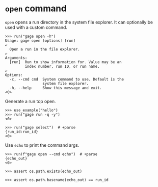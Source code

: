 # `open` command

`open` opens a run directory in the system file explorer. It can
optionally be used with a custom command.

    >>> run("gage open -h")
    Usage: gage open [options] [run]
    ⤶
      Open a run in the file explorer.
    ⤶
    Arguments:
      [run]  Run to show information for. Value may be an
             index number, run ID, or run name.
    ⤶
    Options:
      -c, --cmd cmd  System command to use. Default is the
                     system file explorer.
      -h, --help     Show this message and exit.
    <0>

Generate a run top open.

    >>> use_example("hello")
    >>> run("gage run -q -y")
    <0>

    >>> run("gage select")  # +parse
    {run_id:run_id}
    <0>

Use `echo` to print the command args.

    >>> run(f"gage open --cmd echo")  # +parse
    {echo_out}
    <0>

    >>> assert os.path.exists(echo_out)

    >>> assert os.path.basename(echo_out) == run_id
